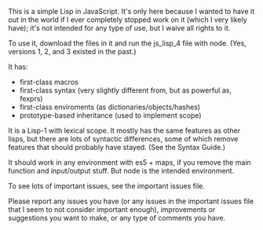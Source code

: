 This is a simple Lisp in JavaScript. It's only here because I wanted to have it out in the world if I ever completely stopped work on it (which I very likely have); it's not intended for any type of use, but I waive all rights to it.

To use it, download the files in it and run the js_lisp_4 file with node. (Yes, versions 1, 2, and 3 existed in the past.)

It has:

* first-class macros
* first-class syntax (very slightly different from, but as powerful as, fexprs)
* first-class enviroments (as dictionaries/objects/hashes)
* prototype-based inheritance (used to implement scope)

It is a Lisp-1 with lexical scope. It mostly has the same features as other lisps, but there are lots of syntactic differences, some of which remove features that should probably have stayed. (See the Syntax Guide.)

It should work in any environment with es5 + maps, if you remove the main function and input/output stuff. But node is the intended environment.

To see lots of important issues, see the important issues file.

Please report any issues you have (or any issues in the important issues file that I seem to not consider important enough), improvements or suggestions you want to make, or any type of comments you have.